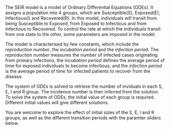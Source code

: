 The SEIR model is a model of Ordinary Differential Equations (ODEs). It assigns a population into 4 groups, which are Susceptible(S), Exposed(E), Infectious(I) and Recovered(R). In this model, individuals will transit from being Susceptible to Exposed, from Exposed to Infectious and from Infectious to Recovered. To control the rate at which the individuals transit from one state to the other, some parameters are imposed in the model.
  
The model is characterised by few constants, which include the *reproduction number*, the *incubation period* and the *infection period*. The *reproduction number* measures the number of infected cases originating from primary infections, the *incubation period* defines the average period of time for exposed individuals to become infectious, and the *infection period* is the average period of time for infected patients to recover from the disease.  
  
The system of ODEs is solved to retrieve the number of inviduals in each S, E, I and R group. The incidence number is then inferred from the solution. To solve the system of ODEs, the initial value of each group is required. Different initial values will give different solutions.  
  
You are welcome to explore the effect of initial sizes of the S, E, I and R groups, as well as the different transition periods with the paramter sliders below.  